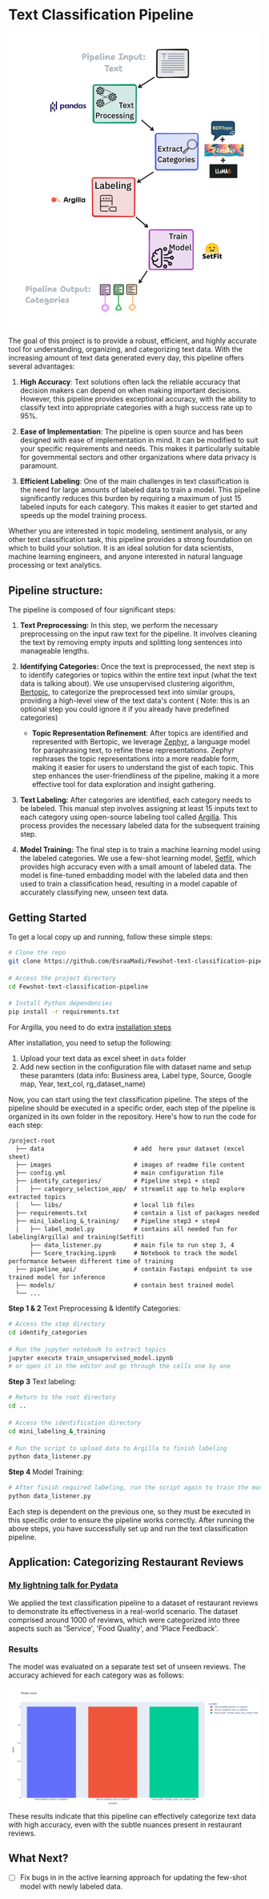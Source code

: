 # Text Classification Pipeline

![](images/pipeline1.png)

The goal of this project is to provide a robust, efficient, and highly accurate tool for understanding, organizing, and categorizing text data. With the increasing amount of text data generated every day, this pipeline offers several advantages:

1. **High Accuracy**: Text solutions often lack the reliable accuracy that decision makers can depend on when making important decisions. However, this pipeline provides exceptional accuracy, with the ability to classify text into appropriate categories with a high success rate up to 95%.

2. **Ease of Implementation**: The pipeline is open source and has been designed with ease of implementation in mind. It can be modified to suit your specific requirements and needs. This makes it particularly suitable for governmental sectors and other organizations where data privacy is paramount.

3. **Efficient Labeling**: One of the main challenges in text classification is the need for large amounts of labeled data to train a model. This pipeline significantly reduces this burden by requiring a maximum of just 15 labeled inputs for each category. This makes it easier to get started and speeds up the model training process.

Whether you are interested in topic modeling, sentiment analysis, or any other text classification task, this pipeline provides a strong foundation on which to build your solution. It is an ideal solution for data scientists, machine learning engineers, and anyone interested in natural language processing or text analytics.

## Pipeline structure:
The pipeline is composed of four significant steps:

1. **Text Preprocessing:** In this step, we perform the necessary preprocessing on the input raw text for the pipeline. It involves cleaning the text by removing empty inputs and splitting long sentences into manageable lengths.

2. **Identifying Categories:** Once the text is preprocessed, the next step is to identify categories or topics within the entire text input (what the text data is talking about). We use unsupervised clustering algorithm, [Bertopic](https://maartengr.github.io/BERTopic/index.html), to categorize the preprocessed text into similar groups, providing a high-level view of the text data's content ( Note: this is an optional step you could ignore it if you already have predefined categories)
    -  **Topic Representation Refinement**: After topics are identified and represented with Bertopic, we leverage [Zephyr](https://huggingface.co/TheBloke/zephyr-7B-alpha-GGUF), a language model for paraphrasing text, to refine these representations. Zephyr rephrases the topic representations into a more readable form, making it easier for users to understand the gist of each topic. This step enhances the user-friendliness of the pipeline, making it a more effective tool for data exploration and insight gathering.

3. **Text Labeling:** After categories are identified, each category needs to be labeled. This manual step involves assigning at least 15 inputs text to each category using open-source labeling tool called [Argilla](https://argilla.io/). This process provides the necessary labeled data for the subsequent training step.

4. **Model Training:** The final step is to train a machine learning model using the labeled categories. We use a few-shot learning model, [Setfit](https://github.com/huggingface/setfit/tree/main), which provides high accuracy even with a small amount of labeled data. The model is fine-tuned embadding model with the labeled data and then used to train a classification head, resulting in a model capable of accurately classifying new, unseen text data.



## Getting Started

To get a local copy up and running, follow these simple steps:

```bash
# Clone the repo
git clone https://github.com/EsraaMadi/Fewshot-text-classification-pipeline.git

# Access the project directory
cd Fewshot-text-classification-pipeline

# Install Python dependencies
pip install -r requirements.txt
```
For Argilla, you need to do extra [installation steps](https://docs.argilla.io/en/latest/getting_started/installation/deployments/docker_compose.html)

After installation, you need to setup the following:
1. Upload your text data as excel sheet in `data` folder
2. Add new section in the configuration file with dataset name and setup these paramters (data info: Business area, Label type, Source, Google map, Year, text_col, rg_dataset_name)

Now, you can start using the text classification pipeline. The steps of the pipeline should be executed in a specific order, each step of the pipeline is organized in its own folder in the repository. Here's how to run the code for each step:

```plaintext
/project-root
  ├── data                         # add  here your dataset (excel sheet)
  ├── images                       # images of readme file content
  ├── config.yml                   # main configuration file
  ├── identify_categories/         # Pipeline step1 + step2
  │   ├── category_selection_app/  # streamlit app to help explore extracted topics
  │   └── libs/                    # local lib files
  ├── requirements.txt             # contain a list of packages needed
  ├── mini_labeling_&_training/    # Pipeline step3 + step4 
  │   ├── label_model.py           # contains all needed fun for labeling(Argilla) and training(Setfit)
      ├── data_listener.py         # main file to run step 3, 4 
      ├── Score_tracking.ipynb     # Notebook to track the model performance between different time of training
  ├── pipeline_api/                # contain Fastapi endpoint to use trained model for inference
  ├── models/                      # contain best trained model
  └── ...
  ```

**Step 1 & 2** Text Preprocessing & Identify Categories:
```bash
# Access the step directory
cd identify_categories

# Run the jupyter notebook to extract topics
jupyter execute train_unsupervised_model.ipynb
# or open it in the editor and go through the cells one by one
```

**Step 3** Text labeling:
```bash
# Return to the root directory
cd ..

# Access the identification directory
cd mini_labeling_&_training

# Run the script to upload data to Argilla to finish labeling
python data_listener.py
```

**Step 4** Model Training:
```bash
# After finish required labeling, run the script again to train the model
python data_listener.py
```

Each step is dependent on the previous one, so they must be executed in this specific order to ensure the pipeline works correctly. After running the above steps, you have successfully set up and run the text classification pipeline.

## Application: Categorizing Restaurant Reviews 
### [My lightning talk for Pydata](https://data-persentation-app-bqbh7zfuzunhqfffdcbi25.streamlit.app/)

We applied the text classification pipeline to a dataset of restaurant reviews to demonstrate its effectiveness in a real-world scenario. The dataset comprised around 1000 of reviews, which were categorized into three aspects such as 'Service', 'Food Quality', and 'Place Feedback'.

### Results

The model was evaluated on a separate test set of unseen reviews. The accuracy achieved for each category was as follows:

![](images/newplot.png)
These results indicate that this pipeline can effectively categorize text data with high accuracy, even with the subtle nuances present in restaurant reviews.

## What Next?
- [ ] Fix bugs in in the active learning approach for updating the few-shot model with newly labeled data.
